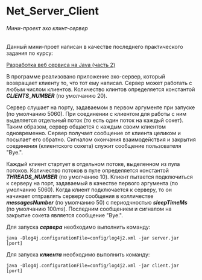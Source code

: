 # Net_Server_Client
###### Мини-проект эхо клинт-сервер

Данный мини-проет написан в качестве последнего практического задания по курсу:

[Разработка веб сервиса на Java (часть 2)](https://stepik.org/course/186)

В программе реализовано приложение эхо-сервер, который возвращает клиенту то, что тот ему написал. Сервер может работать с любым числом клиентов. Количество клинтов определяется константой ***CLIENTS_NUMBER*** (по умолчанию $20$). 

Сервер слушает на порту, задаваемом в первом аргументе при запуске (по умолчанию $5060$). При соединении с клиентом для работы с ним выделяется отдельный поток (то есть один поток на каждый сокет). Таким образом, сервер общается с каждым своим клиентом одновременно. Сервер получает сообщение от клиента целиком и посылает его обратно. Сигналом окончания взаимодействия и закрытия соединения (клиентского сокета) служит сообщение пользователя "Bye.".

Каждый клиент стартует в отдельном потоке, выделенном из пула потоков. Количество потоков в пуле определяется константой ***THREADS_NUMBER*** (по умолчанию $10$). Клиент пытается подключиться к серверу на порт, задаваемый в качестве первого аргумента (по умолчанию $5060$). Когда клиент подключается к серверу, то он начинает отправлять серверу сообщения в колличестве ***messagesNumber*** (по умолчанию $50$) с периодчностью ***sleepTimeMs*** (по умолчанию $100ms$). Последним сообщением и сигналом на закрытие сокета является сообщение "Bye.".

Для запуска ***сервера*** необходимо выполнить команду:

```
java -Dlog4j.configurationFile=config/log4j2.xml -jar server.jar [port]
```


Для запуска ***клиента*** необходимо выполнить команду:

```
java -Dlog4j.configurationFile=config/log4j2.xml -jar client.jar [port]
```